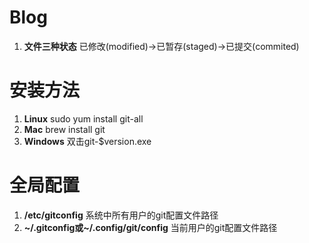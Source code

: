 # Blog
01. **文件三种状态** 已修改(modified)->已暂存(staged)->已提交(commited)

# 安装方法
01. **Linux** sudo yum install git-all
02. **Mac** brew install git
03. **Windows** 双击git-$version.exe

# 全局配置
01. **/etc/gitconfig** 系统中所有用户的git配置文件路径
02. **~/.gitconfig或~/.config/git/config** 当前用户的git配置文件路径

